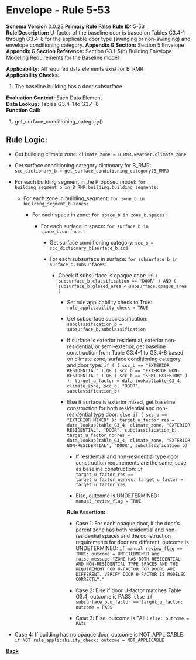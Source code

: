 # Envelope - Rule 5-53  
**Schema Version** 0.0.23
**Primary Rule** False
**Rule ID:** 5-53  
**Rule Description:** U-factor of the baseline door is based on Tables G3.4-1 through G3.4-8 for the applicable door type (swinging or non-swinging) and envelope conditioning category.
**Appendix G Section:** Section 5 Envelope  
**Appendix G Section Reference:** Section G3.1-5(b) Building Envelope Modeling Requirements for the Baseline model  

**Applicability:** All required data elements exist for B_RMR  
**Applicability Checks:**
  1. The baseline building has a door subsurface

**Evaluation Context:** Each Data Element  
**Data Lookup:** Tables G3.4-1 to G3.4-8  
**Function Call:**  

  1. get_surface_conditioning_category()

## Rule Logic:  

- Get building climate zone: ```climate_zone = B_RMR.weather.climate_zone```

- Get surface conditioning category dictionary for B_RMR: ```scc_dictionary_b = get_surface_conditioning_category(B_RMR)```

- For each building segment in the Proposed model: ```for building_segment_b in B_RMR.building.building_segments:```

  - For each zone in building_segment: ```for zone_b in building_segment_b.zones:```

    - For each space in zone: ```for space_b in zone_b.spaces:```

      - For each surface in space: ```for surface_b in space_b.surfaces:```

        - Get surface conditioning category: ```scc_b = scc_dictionary_b[surface_b.id]```

        - For each subsurface in surface: ```for subsurface_b in surface_b.subsurfaces:```

          - Check if subsurface is opaque door: ```if ( subsurface_b.classification == "DOOR" ) AND ( subsurface_b.glazed_area < subsurface.opaque_area )```

            - Set rule applicability check to True: ```rule_applicability_check = TRUE```

            - Get subsurface subclassification: ```subclassification_b = subsurface_b.subclassification```

            - If surface is exterior residential, exterior non-residential, or semi-exterior, get baseline construction from Table G3.4-1 to G3.4-8 based on climate zone, surface conditioning category and door type: `if ( ( scc_b == "EXTERIOR RESIDENTIAL" ) OR ( scc_b == "EXTERIOR NON-RESIDENTIAL" ) OR ( scc_b == "SEMI-EXTERIOR" ) ): target_u_factor = data_lookup(table_G3_4, climate_zone, scc_b, "DOOR", subclassification_b)`

            - Else if surface is exterior mixed, get baseline construction for both residential and non-residential type door: ```else if ( scc_b == "EXTERIOR MIXED" ): target_u_factor_res = data_lookup(table_G3_4, climate_zone, "EXTERIOR RESIDENTIAL", "DOOR", subclassification_b), target_u_factor_nonres = data_lookup(table_G3_4, climate_zone, "EXTERIOR NON-RESIDENTIAL", "DOOR", subclassification_b)```

              - If residential and non-residential type door construction requirements are the same, save as baseline construction: ```if target_u_factor_res == target_u_factor_nonres: target_u_factor = target_u_factor_res```

              - Else, outcome is UNDETERMINED: ```manual_review_flag = TRUE```

              **Rule Assertion:**  

              - Case 1: For each opaque door, if the door's parent zone has both residential and non-residential spaces and the construction requirements for door are different, outcome is UNDETERMINED: ```if manual_review_flag == TRUE:
                outcome = UNDETERMINED and raise_message "ZONE HAS BOTH RESIDENTIAL AND NON-RESIDENTIAL TYPE SPACES AND THE REQUIREMENT FOR U-FACTOR FOR DOORS ARE DIFFERENT. VERIFY DOOR U-FACTOR IS MODELED CORRECTLY."```

              - Case 2: Else if door U-factor matches Table G3.4, outcome is PASS: ```else if subsurface_b.u_factor == target_u_factor: outcome = PASS```

              - Case 3: Else, outcome is FAIL: ```else: outcome = FAIL```

- Case 4: If building has no opaque door, outcome is NOT_APPLICABLE: ```if NOT rule_applicability_check: outcome = NOT_APPLICABLE```

**[Back](../_toc.md)**
